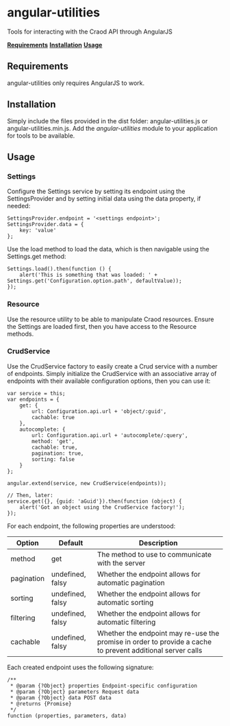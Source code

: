 # angular-utilities
Tools for interacting with the Craod API through AngularJS

**[Requirements](#requirements)** **[Installation](#installation)** **[Usage](#usage)**

<a name="requirements"></a>
## Requirements
angular-utilities only requires AngularJS to work.

<a name="installation"></a>
## Installation
Simply include the files provided in the dist folder: angular-utilities.js or angular-utilities.min.js. Add the *angular-utilities*
module to your application for tools to be available.

<a name="usage"></a>
## Usage
### Settings
Configure the Settings service by setting its endpoint using the SettingsProvider and by setting initial data using the data property, if needed:

```
SettingsProvider.endpoint = '<settings endpoint>';
SettingsProvider.data = {
	key: 'value'
};
```

Use the load method to load the data, which is then navigable using the Settings.get method:

```
Settings.load().then(function () {
	alert('This is something that was loaded: ' + Settings.get('Configuration.option.path', defaultValue));
});
```

### Resource
Use the resource utility to be able to manipulate Craod resources. Ensure the Settings are loaded first, then you have access to the Resource methods.

### CrudService
Use the CrudService factory to easily create a Crud service with a number of endpoints. Simply initialize the CrudService with an associative array of
endpoints with their available configuration options, then you can use it:

```
var service = this;
var endpoints = {
	get: {
		url: Configuration.api.url + 'object/:guid',
		cachable: true
	},
	autocomplete: {
		url: Configuration.api.url + 'autocomplete/:query',
		method: 'get',
		cachable: true,
		pagination: true,
		sorting: false
	}
};

angular.extend(service, new CrudService(endpoints));

// Then, later:
service.get({}, {guid: 'aGuid'}).then(function (object) {
	alert('Got an object using the CrudService factory!');
});
```

For each endpoint, the following properties are understood:

Option | Default | Description
--- | --- | ---
method | get | The method to use to communicate with the server
pagination | undefined, falsy | Whether the endpoint allows for automatic pagination
sorting | undefined, falsy | Whether the endpoint allows for automatic sorting
filtering | undefined, falsy | Whether the endpoint allows for automatic filtering
cachable | undefined, falsy | Whether the endpoint may re-use the promise in order to provide a cache to prevent additional server calls

Each created endpoint uses the following signature:
```
/**
 * @param {?Object} properties Endpoint-specific configuration
 * @param {?Object} parameters Request data
 * @param {?Object} data POST data
 * @returns {Promise}
 */
function (properties, parameters, data)
```